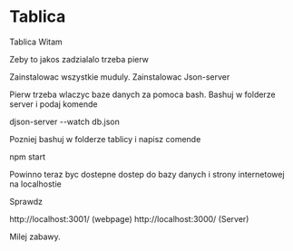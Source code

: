 # Tablica
Tablica
Witam 

Zeby to jakos zadzialalo trzeba pierw 

Zainstalowac wszystkie muduly. 
Zainstalowac Json-server

Pierw trzeba wlaczyc baze danych za pomoca bash. Bashuj w folderze server i podaj komende

djson-server --watch db.json

Pozniej bashuj w folderze tablicy i napisz comende 

npm start 

Powinno teraz byc dostepne dostep do bazy danych i strony internetowej na localhostie 

Sprawdz

http://localhost:3001/    (webpage)
http://localhost:3000/    (Server)

Milej zabawy.